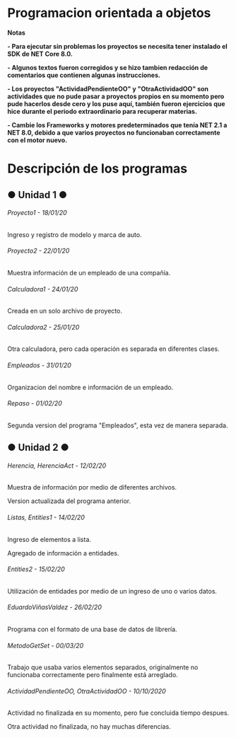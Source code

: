# Programacion orientada a objetos

<!----Notas---->
**Notas**

**- Para ejecutar sin problemas los proyectos se necesita tener instalado el SDK de NET Core 8.0.**

**- Algunos textos fueron corregidos y se hizo tambien redacción de comentarios que contienen algunas instrucciones.**

**- Los proyectos "ActividadPendienteOO" y "OtraActividadOO" son actividades que no pude pasar a proyectos propios en su momento pero pude hacerlos desde cero y los puse aquí, también fueron ejercicios que hice durante el periodo extraordinario para recuperar materias.**

**- Cambie los Frameworks y motores predeterminados que tenía NET 2.1 a NET 8.0, debido a que varios proyectos no funcionaban correctamente con el motor nuevo.**
<!----Separador de las notas---->

<!----Directorio con descripción de los programas---->
# Descripción de los programas
## ● Unidad 1 ●
###### Proyecto1 - 18/01/20
Ingreso y registro de modelo y marca de auto. 

<!----Separador---->

###### Proyecto2 - 22/01/20
Muestra información de un empleado de una compañía.

<!----Separador---->

###### Calculadora1 - 24/01/20
Creada en un solo archivo de proyecto.

<!----Separador---->

###### Calculadora2 - 25/01/20
Otra calculadora, pero cada operación es separada en diferentes clases.

<!----Separador---->

###### Empleados - 31/01/20
Organizacion del nombre e información de un empleado.

<!----Separador---->

###### Repaso - 01/02/20
Segunda version del programa "Empleados", esta vez de manera separada.

## ● Unidad 2 ●
###### Herencia, HerenciaAct - 12/02/20
Muestra de información por medio de diferentes archivos.

<!----Separador---->

Version actualizada del programa anterior.

<!----Separador---->

###### Listas, Entities1 - 14/02/20
Ingreso de elementos a lista.

<!----Separador---->

Agregado de información a entidades.

<!----Separador---->

###### Entities2 - 15/02/20
Utilización de entidades por medio de un ingreso de uno o varios datos.

<!----Separador---->

###### EduardoViñasValdez - 26/02/20
Programa con el formato de una base de datos de librería.

<!----Separador---->

###### MetodoGetSet - 00/03/20
Trabajo que usaba varios elementos separados, originalmente no funcionaba correctamente pero finalmente está arreglado.

<!----Separador---->

###### ActividadPendienteOO, OtraActividadOO - 10/10/2020
Actividad no finalizada en su momento, pero fue concluida tiempo despues.

<!----Separador---->

Otra actividad no finalizada, no hay muchas diferencias.

<!----Separador del directorio con descripción de los programas---->
